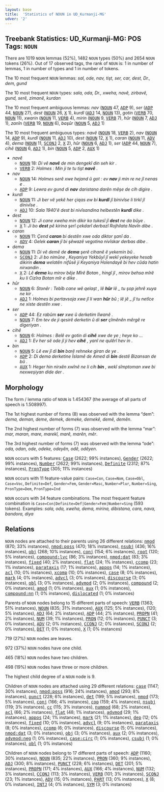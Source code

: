 ```yaml
---
layout: base
title:  'Statistics of NOUN in UD_Kurmanji-MG'
udver: '2'
---
```


## Treebank Statistics: UD_Kurmanji-MG: POS Tags: `NOUN`

There are 1019 `NOUN` lemmas (52%), 1482 `NOUN` types (50%) and 2654 `NOUN` tokens (26%).
Out of 17 observed tags, the rank of `NOUN` is: 1 in number of lemmas, 1 in number of types and 1 in number of tokens.

The 10 most frequent `NOUN` lemmas: <em>sal, ode, nav, tişt, ser, car, dest, Dr., dem, gund</em>

The 10 most frequent `NOUN` types:  <em>sala, oda, Dr., xweha, navê, zirbavê, gund, serê, zimanê, kurdan</em>

The 10 most frequent ambiguous lemmas: <em>nav</em> (<tt><a href="kmr_mg-pos-NOUN.html">NOUN</a></tt> 47, <tt><a href="kmr_mg-pos-ADP.html">ADP</a></tt> 9), <em>ser</em> (<tt><a href="kmr_mg-pos-ADP.html">ADP</a></tt> 44, <tt><a href="kmr_mg-pos-NOUN.html">NOUN</a></tt> 27), <em>dest</em> (<tt><a href="kmr_mg-pos-NOUN.html">NOUN</a></tt> 26, <tt><a href="kmr_mg-pos-X.html">X</a></tt> 1), <em>kurdî</em> (<tt><a href="kmr_mg-pos-ADJ.html">ADJ</a></tt> 14, <tt><a href="kmr_mg-pos-NOUN.html">NOUN</a></tt> 13), <em>gotin</em> (<tt><a href="kmr_mg-pos-VERB.html">VERB</a></tt> 70, <tt><a href="kmr_mg-pos-NOUN.html">NOUN</a></tt> 11), <em>xwarin</em> (<tt><a href="kmr_mg-pos-NOUN.html">NOUN</a></tt> 11, <tt><a href="kmr_mg-pos-VERB.html">VERB</a></tt> 4), <em>mirin</em> (<tt><a href="kmr_mg-pos-NOUN.html">NOUN</a></tt> 9, <tt><a href="kmr_mg-pos-VERB.html">VERB</a></tt> 7), <em>hûr</em> (<tt><a href="kmr_mg-pos-NOUN.html">NOUN</a></tt> 7, <tt><a href="kmr_mg-pos-ADJ.html">ADJ</a></tt> 1), <em>zanîn</em> (<tt><a href="kmr_mg-pos-VERB.html">VERB</a></tt> 19, <tt><a href="kmr_mg-pos-NOUN.html">NOUN</a></tt> 6), <em>başûr</em> (<tt><a href="kmr_mg-pos-NOUN.html">NOUN</a></tt> 5, <tt><a href="kmr_mg-pos-ADJ.html">ADJ</a></tt> 1)

The 10 most frequent ambiguous types:  <em>navê</em> (<tt><a href="kmr_mg-pos-NOUN.html">NOUN</a></tt> 18, <tt><a href="kmr_mg-pos-VERB.html">VERB</a></tt> 2), <em>nav</em> (<tt><a href="kmr_mg-pos-NOUN.html">NOUN</a></tt> 14, <tt><a href="kmr_mg-pos-ADP.html">ADP</a></tt> 9), <em>kurdî</em> (<tt><a href="kmr_mg-pos-NOUN.html">NOUN</a></tt> 11, <tt><a href="kmr_mg-pos-ADJ.html">ADJ</a></tt> 10), <em>dest</em> (<tt><a href="kmr_mg-pos-NOUN.html">NOUN</a></tt> 12, <tt><a href="kmr_mg-pos-X.html">X</a></tt> 1), <em>caran</em> (<tt><a href="kmr_mg-pos-NOUN.html">NOUN</a></tt> 11, <tt><a href="kmr_mg-pos-ADV.html">ADV</a></tt> 4), <em>dema</em> (<tt><a href="kmr_mg-pos-NOUN.html">NOUN</a></tt> 11, <tt><a href="kmr_mg-pos-SCONJ.html">SCONJ</a></tt> 2, <tt><a href="kmr_mg-pos-X.html">X</a></tt> 2), <em>hûr</em> (<tt><a href="kmr_mg-pos-NOUN.html">NOUN</a></tt> 6, <tt><a href="kmr_mg-pos-ADJ.html">ADJ</a></tt> 1), <em>ser</em> (<tt><a href="kmr_mg-pos-ADP.html">ADP</a></tt> 44, <tt><a href="kmr_mg-pos-NOUN.html">NOUN</a></tt> 7), <em>cihê</em> (<tt><a href="kmr_mg-pos-NOUN.html">NOUN</a></tt> 6, <tt><a href="kmr_mg-pos-ADJ.html">ADJ</a></tt> 1), <em>bin</em> (<tt><a href="kmr_mg-pos-NOUN.html">NOUN</a></tt> 5, <tt><a href="kmr_mg-pos-ADP.html">ADP</a></tt> 2, <tt><a href="kmr_mg-pos-AUX.html">AUX</a></tt> 1)


* <em>navê</em>
  * <tt><a href="kmr_mg-pos-NOUN.html">NOUN</a></tt> 18: <em>Di vê <b>navê</b> de min dengekî din seh kir .</em>
  * <tt><a href="kmr_mg-pos-VERB.html">VERB</a></tt> 2: <em>Holmes : Min ji te tu tişt <b>navê</b> .</em>
* <em>nav</em>
  * <tt><a href="kmr_mg-pos-NOUN.html">NOUN</a></tt> 14: <em>Holmes serê xwe hejand û got : ev <b>nav</b> ji min re ne jî nenas e .</em>
  * <tt><a href="kmr_mg-pos-ADP.html">ADP</a></tt> 9: <em>Lewra ev gund di <b>nav</b> daristana darên mêşe de cih digire .</em>
* <em>kurdî</em>
  * <tt><a href="kmr_mg-pos-NOUN.html">NOUN</a></tt> 11: <em>Ji ber vê yekê her çiqas ew bi <b>kurdî</b> jî binivîse li tirkî jî dinivîse .</em>
  * <tt><a href="kmr_mg-pos-ADJ.html">ADJ</a></tt> 10: <em>Sala 1940'ê dest bi nivîsandina helbestên <b>kurdî</b> dike .</em>
* <em>dest</em>
  * <tt><a href="kmr_mg-pos-NOUN.html">NOUN</a></tt> 12: <em>Ji cane xweha min dikir ko tukesî jî <b>dest</b> ne da bûye .</em>
  * <tt><a href="kmr_mg-pos-X.html">X</a></tt> 1: <em>Ji bo <b>dest</b> pê kirina şerî çekdarî derbazî Rojhilata Navîn dibe .</em>
* <em>caran</em>
  * <tt><a href="kmr_mg-pos-NOUN.html">NOUN</a></tt> 11: <em>Çend <b>caran</b> bi destên xwe oda diktor şanî da .</em>
  * <tt><a href="kmr_mg-pos-ADV.html">ADV</a></tt> 4: <em>Gelek <b>caran</b> jî bi şêwazê vegotina nivîskar derbas dibe .</em>
* <em>dema</em>
  * <tt><a href="kmr_mg-pos-NOUN.html">NOUN</a></tt> 11: <em>Di vê demê de <b>dema</b> şerê cihanê ê yekemin bû .</em>
  * <tt><a href="kmr_mg-pos-SCONJ.html">SCONJ</a></tt> 2: <em>Ji bo nimûne , Keyaniya Yekbûyî jî wekî yekeyeke hesab dikirin <b>dema</b> welatên nifûsê ji Keyaniya Holendayê bi hev cûda hatin nirxandin .</em>
  * <tt><a href="kmr_mg-pos-X.html">X</a></tt> 2: <em>Lê <b>dema</b> ku mirov bêje Mîrê Botan , hingî jî , mirov behsa mîrê ku li Cizîra Botan mîr e dike .</em>
* <em>hûr</em>
  * <tt><a href="kmr_mg-pos-NOUN.html">NOUN</a></tt> 6: <em>Stonêr : Tebîb cane wê qelaşt , lê <b>hûr</b> lê _ tu şop jehrê xuya ne kir .</em>
  * <tt><a href="kmr_mg-pos-ADJ.html">ADJ</a></tt> 1: <em>Holmes bi pertavsoja xwe jî li wan <b>hûr</b> bû ; lê jê _ jî tu netîce ne xiste destên xwe .</em>
* <em>ser</em>
  * <tt><a href="kmr_mg-pos-ADP.html">ADP</a></tt> 44: <em>Ez rabûm <b>ser</b> xwe û derketim lîwanê .</em>
  * <tt><a href="kmr_mg-pos-NOUN.html">NOUN</a></tt> 7: <em>Em tev de ji qesirê derketin û di <b>ser</b> çîmênên mêrgê re digeriyan .</em>
* <em>cihê</em>
  * <tt><a href="kmr_mg-pos-NOUN.html">NOUN</a></tt> 6: <em>Holmes : Belê ev gotin di <b>cihê</b> xwe de ye ; heye ko ...</em>
  * <tt><a href="kmr_mg-pos-ADJ.html">ADJ</a></tt> 1: <em>Ev her sê ode jî ji hev <b>cihê</b> , yanî ne qulêrî hev in .</em>
* <em>bin</em>
  * <tt><a href="kmr_mg-pos-NOUN.html">NOUN</a></tt> 5: <em>Lê ew jî di <b>bin</b> barê rehneke giran de ye .</em>
  * <tt><a href="kmr_mg-pos-ADP.html">ADP</a></tt> 2: <em>Di dema derketine Îslamê de Amed di <b>bin</b> destê Bizansan de bû .</em>
  * <tt><a href="kmr_mg-pos-AUX.html">AUX</a></tt> 1: <em>Heger hin nirxên xwînê ne li cih <b>bin</b> , wekî sîmptoman xwe bi nexweşiyan dide der .</em>

## Morphology

The form / lemma ratio of `NOUN` is 1.454367 (the average of all parts of speech is 1.508997).

The 1st highest number of forms (8) was observed with the lemma “dem”: <em>dema, deman, deme, demek, demeke, demekê, demê, demên</em>.

The 2nd highest number of forms (7) was observed with the lemma “mar”: <em>mar, maran, mare, marekî, marê, marên, mêr</em>.

The 3rd highest number of forms (7) was observed with the lemma “ode”: <em>oda, odan, ode, odeke, odeyên, odê, odêyen</em>.

`NOUN` occurs with 5 features: <tt><a href="kmr_mg-feat-Case.html">Case</a></tt> (2622; 99% instances), <tt><a href="kmr_mg-feat-Gender.html">Gender</a></tt> (2622; 99% instances), <tt><a href="kmr_mg-feat-Number.html">Number</a></tt> (2622; 99% instances), <tt><a href="kmr_mg-feat-Definite.html">Definite</a></tt> (2312; 87% instances), <tt><a href="kmr_mg-feat-PronType.html">PronType</a></tt> (305; 11% instances)

`NOUN` occurs with 11 feature-value pairs: `Case=Con`, `Case=Nom`, `Case=Obl`, `Case=Voc`, `Definite=Def`, `Gender=Fem`, `Gender=Masc`, `Number=Plur`, `Number=Sing`, `PronType=Dem`, `PronType=Ind`

`NOUN` occurs with 34 feature combinations.
The most frequent feature combination is `Case=Con|Definite=Def|Gender=Fem|Number=Sing` (593 tokens).
Examples: <em>sala, oda, xweha, dema, mirina, dibistana, cara, nava, bandora, diya</em>


## Relations

`NOUN` nodes are attached to their parents using 26 different relations: <tt><a href="kmr_mg-dep-nmod.html">nmod</a></tt> (870; 33% instances), <tt><a href="kmr_mg-dep-nmod-poss.html">nmod:poss</a></tt> (470; 18% instances), <tt><a href="kmr_mg-dep-nsubj.html">nsubj</a></tt> (436; 16% instances), <tt><a href="kmr_mg-dep-obj.html">obj</a></tt> (268; 10% instances), <tt><a href="kmr_mg-dep-conj.html">conj</a></tt> (154; 6% instances), <tt><a href="kmr_mg-dep-root.html">root</a></tt> (120; 5% instances), <tt><a href="kmr_mg-dep-compound-lvc.html">compound:lvc</a></tt> (86; 3% instances), <tt><a href="kmr_mg-dep-nmod-dat.html">nmod:dat</a></tt> (83; 3% instances), <tt><a href="kmr_mg-dep-fixed.html">fixed</a></tt> (40; 2% instances), <tt><a href="kmr_mg-dep-flat.html">flat</a></tt> (24; 1% instances), <tt><a href="kmr_mg-dep-ccomp.html">ccomp</a></tt> (23; 1% instances), <tt><a href="kmr_mg-dep-parataxis.html">parataxis</a></tt> (17; 1% instances), <tt><a href="kmr_mg-dep-appos.html">appos</a></tt> (14; 1% instances), <tt><a href="kmr_mg-dep-acl.html">acl</a></tt> (10; 0% instances), <tt><a href="kmr_mg-dep-xcomp.html">xcomp</a></tt> (10; 0% instances), <tt><a href="kmr_mg-dep-case.html">case</a></tt> (8; 0% instances), <tt><a href="kmr_mg-dep-mark.html">mark</a></tt> (4; 0% instances), <tt><a href="kmr_mg-dep-advcl.html">advcl</a></tt> (3; 0% instances), <tt><a href="kmr_mg-dep-discourse.html">discourse</a></tt> (3; 0% instances), <tt><a href="kmr_mg-dep-obl.html">obl</a></tt> (3; 0% instances), <tt><a href="kmr_mg-dep-advmod.html">advmod</a></tt> (2; 0% instances), <tt><a href="kmr_mg-dep-compound.html">compound</a></tt> (2; 0% instances), <tt><a href="kmr_mg-dep-amod.html">amod</a></tt> (1; 0% instances), <tt><a href="kmr_mg-dep-aux.html">aux</a></tt> (1; 0% instances), <tt><a href="kmr_mg-dep-compound-nn.html">compound:nn</a></tt> (1; 0% instances), <tt><a href="kmr_mg-dep-dislocated.html">dislocated</a></tt> (1; 0% instances)

Parents of `NOUN` nodes belong to 15 different parts of speech: <tt><a href="kmr_mg-pos-VERB.html">VERB</a></tt> (1363; 51% instances), <tt><a href="kmr_mg-pos-NOUN.html">NOUN</a></tt> (835; 31% instances), <tt><a href="kmr_mg-pos-AUX.html">AUX</a></tt> (125; 5% instances),  (120; 5% instances), <tt><a href="kmr_mg-pos-ADJ.html">ADJ</a></tt> (64; 2% instances), <tt><a href="kmr_mg-pos-ADP.html">ADP</a></tt> (44; 2% instances), <tt><a href="kmr_mg-pos-PROPN.html">PROPN</a></tt> (41; 2% instances), <tt><a href="kmr_mg-pos-NUM.html">NUM</a></tt> (39; 1% instances), <tt><a href="kmr_mg-pos-PRON.html">PRON</a></tt> (12; 0% instances), <tt><a href="kmr_mg-pos-PUNCT.html">PUNCT</a></tt> (3; 0% instances), <tt><a href="kmr_mg-pos-ADV.html">ADV</a></tt> (2; 0% instances), <tt><a href="kmr_mg-pos-CCONJ.html">CCONJ</a></tt> (2; 0% instances), <tt><a href="kmr_mg-pos-SCONJ.html">SCONJ</a></tt> (2; 0% instances), <tt><a href="kmr_mg-pos-DET.html">DET</a></tt> (1; 0% instances), <tt><a href="kmr_mg-pos-X.html">X</a></tt> (1; 0% instances)

719 (27%) `NOUN` nodes are leaves.

972 (37%) `NOUN` nodes have one child.

465 (18%) `NOUN` nodes have two children.

498 (19%) `NOUN` nodes have three or more children.

The highest child degree of a `NOUN` node is 9.

Children of `NOUN` nodes are attached using 29 different relations: <tt><a href="kmr_mg-dep-case.html">case</a></tt> (1147; 30% instances), <tt><a href="kmr_mg-dep-nmod-poss.html">nmod:poss</a></tt> (916; 24% instances), <tt><a href="kmr_mg-dep-amod.html">amod</a></tt> (293; 8% instances), <tt><a href="kmr_mg-dep-punct.html">punct</a></tt> (228; 6% instances), <tt><a href="kmr_mg-dep-det.html">det</a></tt> (199; 5% instances), <tt><a href="kmr_mg-dep-nmod.html">nmod</a></tt> (173; 5% instances), <tt><a href="kmr_mg-dep-conj.html">conj</a></tt> (166; 4% instances), <tt><a href="kmr_mg-dep-cop.html">cop</a></tt> (159; 4% instances), <tt><a href="kmr_mg-dep-nsubj.html">nsubj</a></tt> (119; 3% instances), <tt><a href="kmr_mg-dep-cc.html">cc</a></tt> (115; 3% instances), <tt><a href="kmr_mg-dep-nummod.html">nummod</a></tt> (68; 2% instances), <tt><a href="kmr_mg-dep-acl.html">acl</a></tt> (66; 2% instances), <tt><a href="kmr_mg-dep-flat.html">flat</a></tt> (48; 1% instances), <tt><a href="kmr_mg-dep-advmod.html">advmod</a></tt> (29; 1% instances), <tt><a href="kmr_mg-dep-appos.html">appos</a></tt> (24; 1% instances), <tt><a href="kmr_mg-dep-mark.html">mark</a></tt> (21; 1% instances), <tt><a href="kmr_mg-dep-dep.html">dep</a></tt> (12; 0% instances), <tt><a href="kmr_mg-dep-fixed.html">fixed</a></tt> (10; 0% instances), <tt><a href="kmr_mg-dep-advcl.html">advcl</a></tt> (9; 0% instances), <tt><a href="kmr_mg-dep-parataxis.html">parataxis</a></tt> (8; 0% instances), <tt><a href="kmr_mg-dep-ccomp.html">ccomp</a></tt> (6; 0% instances), <tt><a href="kmr_mg-dep-discourse.html">discourse</a></tt> (5; 0% instances), <tt><a href="kmr_mg-dep-nmod-dat.html">nmod:dat</a></tt> (3; 0% instances), <tt><a href="kmr_mg-dep-obj.html">obj</a></tt> (3; 0% instances), <tt><a href="kmr_mg-dep-aux.html">aux</a></tt> (2; 0% instances), <tt><a href="kmr_mg-dep-advmod-neg.html">advmod:neg</a></tt> (1; 0% instances), <tt><a href="kmr_mg-dep-case-circ.html">case:circ</a></tt> (1; 0% instances), <tt><a href="kmr_mg-dep-csubj.html">csubj</a></tt> (1; 0% instances), <tt><a href="kmr_mg-dep-obl.html">obl</a></tt> (1; 0% instances)

Children of `NOUN` nodes belong to 17 different parts of speech: <tt><a href="kmr_mg-pos-ADP.html">ADP</a></tt> (1160; 30% instances), <tt><a href="kmr_mg-pos-NOUN.html">NOUN</a></tt> (835; 22% instances), <tt><a href="kmr_mg-pos-PRON.html">PRON</a></tt> (360; 9% instances), <tt><a href="kmr_mg-pos-ADJ.html">ADJ</a></tt> (300; 8% instances), <tt><a href="kmr_mg-pos-PUNCT.html">PUNCT</a></tt> (228; 6% instances), <tt><a href="kmr_mg-pos-DET.html">DET</a></tt> (201; 5% instances), <tt><a href="kmr_mg-pos-PROPN.html">PROPN</a></tt> (171; 4% instances), <tt><a href="kmr_mg-pos-AUX.html">AUX</a></tt> (166; 4% instances), <tt><a href="kmr_mg-pos-NUM.html">NUM</a></tt> (132; 3% instances), <tt><a href="kmr_mg-pos-CCONJ.html">CCONJ</a></tt> (113; 3% instances), <tt><a href="kmr_mg-pos-VERB.html">VERB</a></tt> (101; 3% instances), <tt><a href="kmr_mg-pos-SCONJ.html">SCONJ</a></tt> (23; 1% instances), <tt><a href="kmr_mg-pos-ADV.html">ADV</a></tt> (15; 0% instances), <tt><a href="kmr_mg-pos-PART.html">PART</a></tt> (13; 0% instances), <tt><a href="kmr_mg-pos-X.html">X</a></tt> (8; 0% instances), <tt><a href="kmr_mg-pos-INTJ.html">INTJ</a></tt> (4; 0% instances), <tt><a href="kmr_mg-pos-SYM.html">SYM</a></tt> (3; 0% instances)

